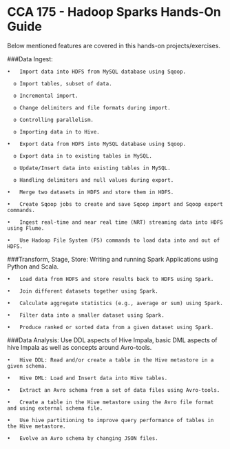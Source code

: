 # CCA 175 - Hadoop Sparks Hands-On Guide

Below mentioned features are covered in this hands-on projects/exercises.

###Data Ingest:

    •	Import data into HDFS from MySQL database using Sqoop.
  
      o	Import tables, subset of data.
    
      o	Incremental import.
    
      o	Change delimiters and file formats during import.
    
      o	Controlling parallelism.
    
      o	Importing data in to Hive.
    
    •	Export data from HDFS into MySQL database using Sqoop.
  
      o	Export data in to existing tables in MySQL.
    
      o	Update/Insert data into existing tables in MySQL.
    
      o	Handling delimiters and null values during export. 
    
    •	Merge two datasets in HDFS and store them in HDFS.
  
    •	Create Sqoop jobs to create and save Sqoop import and Sqoop export commands.
  
    •	Ingest real-time and near real time (NRT) streaming data into HDFS using Flume.
  
    •	Use Hadoop File System (FS) commands to load data into and out of HDFS.



###Transform, Stage, Store: Writing and running Spark Applications using Python and Scala.

    •	Load data from HDFS and store results back to HDFS using Spark.
  
    •	Join different datasets together using Spark.
  
    •	Calculate aggregate statistics (e.g., average or sum) using Spark.
  
    •	Filter data into a smaller dataset using Spark.
  
    •	Produce ranked or sorted data from a given dataset using Spark.
  
  

###Data Analysis: Use DDL aspects of Hive Impala, basic DML aspects of hive Impala as well as concepts around Avro-tools.

    •	Hive DDL: Read and/or create a table in the Hive metastore in a given schema.
  
    •	Hive DML: Load and Insert data into Hive tables.
  
    •	Extract an Avro schema from a set of data files using Avro-tools.
  
    •	Create a table in the Hive metastore using the Avro file format and using external schema file.
  
    •	Use hive partitioning to improve query performance of tables in the Hive metastore.
  
    •	Evolve an Avro schema by changing JSON files.


